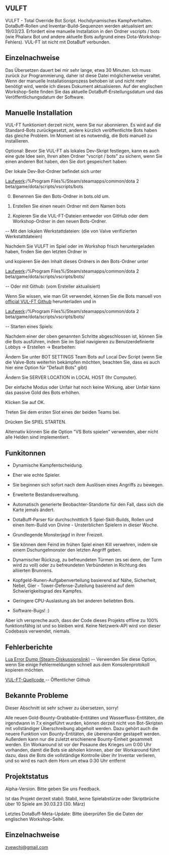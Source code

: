 ## VULFT


VULFT - Total Override Bot Script. Hochdynamisches Kampfverhalten. DotaBuff-Rollen und Inventar-Build-Sequenzen werden aktualisiert am: 19/03/23. Erfordert eine manuelle Installation in den Ordner vscripts / bots (wie Phalanx Bot und andere aktuelle Bots aufgrund eines Dota-Workshop-Fehlers). VUL-FT ist nicht mit DotaBuff verbunden.



##  Einzelnachweise 

Das Übersetzen dauert bei mir sehr lange, etwa 30 Minuten. Ich muss zurück zur Programmierung, daher ist diese Datei möglicherweise veraltet. Wenn der manuelle Installationsprozess behoben ist und nicht mehr benötigt wird, werde ich dieses Dokument aktualisieren. Auf der englischen Workshop-Seite finden Sie das aktuelle DotaBuff-Erstellungsdatum und das Veröffentlichungsdatum der Software.



##  Manuelle Installation 

VUL-FT funktioniert derzeit nicht, wenn Sie nur abonnieren. Es wird auf die Standard-Bots zurückgesetzt, andere kürzlich veröffentlichte Bots haben das gleiche Problem. Im Moment ist es notwendig, die Bots manuell zu installieren.



Optional: Bevor Sie VUL-FT als lokales Dev-Skript festlegen, kann es auch eine gute Idee sein, Ihren alten Ordner "vscript / bots" zu sichern, wenn Sie einen anderen Bot haben, den Sie dort gespeichert haben:

Der lokale Dev-Bot-Ordner befindet sich unter

[Laufwerk]:/%Program Files%/Steam/steamapps/common/dota 2 beta/game/dota/scripts/vscripts/bots

0) Benennen Sie den Bots-Ordner in bots.old um.

1) Erstellen Sie einen neuen Ordner mit dem Namen bots

2) Kopieren Sie die VUL-FT-Dateien entweder von GitHub oder dem Workshop-Ordner in den neuen Bots-Ordner.



-- Mit den lokalen Werkstattdateien: (die von Valve verifizierten Werkstattdateien)

Nachdem Sie VULFT im Spiel oder im Workshop frisch heruntergeladen haben, finden Sie den letzten Ordner in

[Laufwerk]:/%Programme%/Steam/steamapps/workshop/content/570/2872725543

und kopieren Sie den Inhalt dieses Ordners in den Bots-Ordner unter

[Laufwerk]:/%Program Files%/Steam/steamapps/common/dota 2 beta/game/dota/scripts/vscripts/bots/



-- Oder mit Github: (vom Ersteller aktualisiert)

Wenn Sie wissen, wie man Git verwendet, können Sie die Bots manuell von [official VUL-FT Github](https://github.com/yewchi/vulft) herunterladen und in

[Laufwerk]:/%Program Files%/Steam/steamapps/common/dota 2 beta/game/dota/scripts/vscripts/bots/



-- Starten eines Spiels:

Nachdem einer der oben genannten Schritte abgeschlossen ist, können Sie die Bots ausführen, indem Sie im Spiel navigieren zu Benutzerdefinierte Lobbys -> Erstellen -> Bearbeiten:

Ändern Sie unter BOT SETTINGS Team Bots auf Local Dev Script (wenn Sie die Valve-Bots weiterhin bekämpfen möchten, beachten Sie, dass es auch hier eine Option für "Default Bots" gibt)

Ändern Sie SERVER LOCATION in LOCAL HOST (Ihr Computer).

Der einfache Modus oder Unfair hat noch keine Wirkung, aber Unfair kann das passive Gold des Bots erhöhen.

Klicken Sie auf OK.

Treten Sie dem ersten Slot eines der beiden Teams bei.

Drücken Sie SPIEL STARTEN.



Alternativ können Sie die Option "VS Bots spielen" verwenden, aber nicht alle Helden sind implementiert.



##  Funkitonnen 

- Dynamische Kampfentscheidung.

- Eher wie echte Spieler.

- Sie beginnen sich sofort nach dem Auslösen eines Angriffs zu bewegen.

- Erweiterte Bestandsverwaltung.

- Automatisch generierte Beobachter-Standorte für den Fall, dass sich die Karte jemals ändert.

- DotaBuff-Parser für durchschnittlich 5 Spiel-Skill-Builds, Rollen und einen Item-Build von Divine - Unsterblichen Spielern in dieser Woche.

- Grundlegende Monsterjagd in ihrer Freizeit.

- Sie können dem Feind im frühen Spiel einen Kill verwehren, indem sie einem Dschungelmonster den letzten Angriff geben.

- Dynamischer Rückzug, zu befreundeten Türmen (es sei denn, der Turm wird zu voll) oder zu befreundeten Verbündeten in Richtung des alliierten Brunnens.

- Kopfgeld-Runen-Aufgabenverteilung basierend auf Nähe, Sicherheit, Nebel, Gier - Tower-Defense-Zuteilung basierend auf dem Schwierigkeitsgrad des Kampfes.

- Geringere CPU-Auslastung als bei anderen beliebten Bots.

- Software-Bugs! :)



Aber ich verspreche auch, dass der Code dieses Projekts offline zu 100% funktionsfähig ist und so bleiben wird. Keine Netzwerk-API wird von dieser Codebasis verwendet, niemals.



##  Fehlerberichte 

[ Lua Error Dump (Steam-Diskussionslink)](https://steamcommunity.com/workshop/filedetails/discussion/2872725543/3648503910213521285/) -- Verwenden Sie diese Option, wenn Sie einige Fehlermeldungen schnell aus dem Konsolenprotokoll kopieren möchten.

[ VUL-FT-Quellcode ](https://github.com/yewchi/vulft) -- Öffentlicher Github



##  Bekannte Probleme 

Dieser Abschnitt ist sehr schwer zu übersetzen, sorry!



Alle neuen Gold-Bounty-Grabbable-Entitäten und Wasserfluss-Entitäten, die irgendwann in 7.x eingeführt wurden, können derzeit nicht von Bot-Skripten mit vollständiger Überschreibung abgeholt werden. Dazu gehört auch die neuere Funktion von Bounty-Entitäten, die übereinander gestapelt werden. Außerdem kann nur die zuletzt erschienene Bounty-Einheit gesammelt werden. Ein Workaround ist vor der Posaune des Krieges um 0:00 Uhr vorhanden, damit die Bots sie abholen können, aber der Workaround führt dazu, dass die Bots die vollständige Kontrolle über ihr Inventar verlieren, und so wird es nach dem Horn um etwa 0:30 Uhr entfernt



##  Projektstatus 

Alpha-Version. Bitte geben Sie uns Feedback.

Ist das Projekt derzeit stabil: Stabil, keine Spielabstürze oder Skriptbrüche über 10 Spiele am 30.03.23 (30. März)

Letztes DotaBuff-Meta-Update: Bitte überprüfen Sie die Daten der englischen Workshop-Seite.



##  Einzelnachweise 

zyewchi@gmail.com

